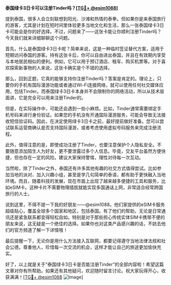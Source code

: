 **泰国绿卡3日卡可以注册Tinder吗？[[TG💪+ @esim1088](https://t.me/s/esim1088)]**

提到泰国，很多人会立刻联想到阳光、沙滩和热情的泰拳。但如果你是来泰国旅行的游客，尤其是计划在短时间里体验更多当地文化和生活，那么一张泰国绿卡3日卡可能会是你的好选择。不过，问题来了——这张卡能让你顺利注册Tinder吗？今天我们就来详细聊聊这个问题。

首先，什么是泰国绿卡3日卡呢？简单来说，这是一种临时签证替代方案，适用于短期访问泰国的游客。持有这张卡后，你可以自由进出泰国，并且在有效期内享受与本地居民相似的便利。例如，它可以用于预订酒店、租车、购买机票等。对于喜欢探索新事物的人来说，这张卡确实是个不错的选择。

那么，回到正题，它真的能够支持你注册Tinder吗？答案是肯定的。理论上，只要你的手机有国际漫游功能或者通过Wi-Fi连接网络，就可以使用任何社交媒体应用，包括Tinder。而泰国绿卡3日卡本身并不会限制你的网络活动，所以从技术层面讲，它是完全可以用来注册Tinder的。

但是，在实际操作中，可能还会遇到一些小麻烦。比如，Tinder通常需要绑定手机号码来进行身份验证。如果您的手机没有开通国际漫游服务，可能会导致无法接收短信验证码。因此，在决定使用绿卡3日卡之前，最好提前做好准备。您可以尝试联系运营商确认是否支持国际漫游，或者考虑使用虚拟号码服务来完成注册流程。

此外，值得注意的是，即使成功注册了Tinder，也要注意保护个人隐私安全。不要随意添加陌生人为好友，更不要泄露过多个人信息。毕竟，交友平台虽然方便快捷，但也存在一定的风险。建议大家保持警惕，理性对待每一次互动。

当然啦，除了Tinder之外，泰国还有许多其他有趣的社交方式值得尝试。比如参加当地的派对、加入兴趣小组，甚至是学几句简单的泰语，都有助于更快融入当地环境。而且，随着科技的发展，现在市面上出现了越来越多便捷的工具和服务，比如eSIM卡。这种卡片不需要物理插拔就能实现多国通话上网，非常适合经常跨国旅行的人士。

说到这里，不得不提一下我的好朋友——@esim1088。他们家提供的eSIM卡服务超级贴心，覆盖全球多个国家和地区，包括泰国。有了他们的帮助，无论是日常通讯还是紧急联系都变得轻松自如。特别是对于那些担心传统实体SIM卡携带不便的朋友来说，这无疑是一个绝佳的选择。如果你也对这类产品感兴趣的话，不妨去他们的官方频道了解一下详情哦！

最后提醒一下，无论你是用什么方法接入互联网，都要记得遵守当地法律法规和社会公德。尊重他人，珍惜每一次交流的机会，这样才能让自己的旅途更加愉快充实。

好了，以上就是关于“泰国绿卡3日卡是否能注册Tinder”的全部内容啦！希望这篇文章对你有所帮助。如果还有其他疑问，欢迎随时留言讨论。祝大家玩得开心，收获满满！[[TG💪+ @esim1088](https://t.me/s/esim1088) ![Image](https://i.postimg.cc/4NQfJmqS/Snipaste-2025-05-13-00-14-12.png)]